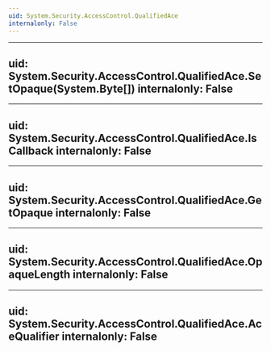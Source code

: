 ```yaml
---
uid: System.Security.AccessControl.QualifiedAce
internalonly: False
---
```


---
uid: System.Security.AccessControl.QualifiedAce.SetOpaque(System.Byte[])
internalonly: False
---

---
uid: System.Security.AccessControl.QualifiedAce.IsCallback
internalonly: False
---

---
uid: System.Security.AccessControl.QualifiedAce.GetOpaque
internalonly: False
---

---
uid: System.Security.AccessControl.QualifiedAce.OpaqueLength
internalonly: False
---

---
uid: System.Security.AccessControl.QualifiedAce.AceQualifier
internalonly: False
---
